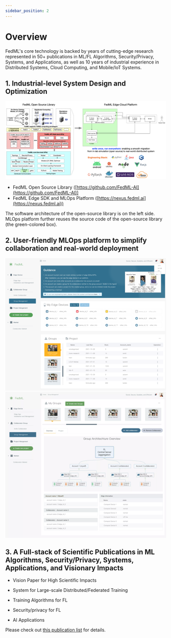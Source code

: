 ```yaml
---
sidebar_position: 2
---
```


# Overview

FedML's core technology is backed by years of cutting-edge research represented in 50+ publications in ML/FL Algorithms, Security/Privacy, Systems, and Applications, as well as 10 years of industrial experience in Distributed Systems, Cloud Computing, and Mobile/IoT Systems.

## 1. Industrial-level System Design and Optimization

![overview architecture](./../_static/image/fedml.png)

- FedML Open Source Library ([https://github.com/FedML-AI](https://github.com/FedML-AI))
- FedML Edge SDK and MLOps Platform ([https://nexus.fedml.ai](https://nexus.fedml.ai))

The software architecture of the open-source library is on the left side.
MLOps platform further reuses the source code of the open-source library (the green-colored box).

## 2. User-friendly MLOps platform to simplify collaboration and real-world deployment

![MLOps Overview](./../_static/image/mlops0.png)
![MLOps Overview](./../_static/image/mlops_ui2.png)

## 3. A Full-stack of Scientific Publications in ML Algorithms, Security/Privacy, Systems, Applications, and Visionary Impacts

- Vision Paper for High Scientific Impacts

- System for Large-scale Distributed/Federated Training

- Training Algorithms for FL

- Security/privacy for FL

- AI Applications

Please check out [this publication list](./../resources/papers.md) for details.
